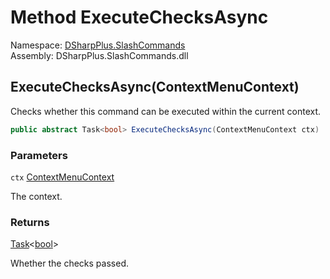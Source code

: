 # Method ExecuteChecksAsync

Namespace: [DSharpPlus.SlashCommands](DSharpPlus.SlashCommands.md)  
Assembly: DSharpPlus.SlashCommands.dll

## <a id="DSharpPlus_SlashCommands_ContextMenuCheckBaseAttribute_ExecuteChecksAsync_DSharpPlus_SlashCommands_ContextMenuContext_"></a>ExecuteChecksAsync\(ContextMenuContext\)

Checks whether this command can be executed within the current context.

```csharp
public abstract Task<bool> ExecuteChecksAsync(ContextMenuContext ctx)
```

### Parameters

`ctx` [ContextMenuContext](DSharpPlus.SlashCommands.ContextMenuContext.md)

The context.

### Returns

[Task](https://learn.microsoft.com/dotnet/api/system.threading.tasks.task\-1)<[bool](https://learn.microsoft.com/dotnet/api/system.boolean)\>

Whether the checks passed.

